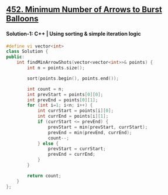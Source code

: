 ## [452. Minimum Number of Arrows to Burst Balloons](https://leetcode.com/problems/minimum-number-of-arrows-to-burst-balloons/description/)

#### Solution-1: C++ | Using sorting & simple iteration logic
```c++
#define vi vector<int>
class Solution {
public:
    int findMinArrowShots(vector<vector<int>>& points) {
        int n = points.size();

        sort(points.begin(), points.end());

        int count = n;
        int prevStart = points[0][0];
        int prevEnd = points[0][1];
        for (int i=1; i<n; i++) {
            int currStart = points[i][0];
            int currEnd = points[i][1];
            if (currStart <= prevEnd) {
                prevStart = min(prevStart, currStart);
                prevEnd = min(prevEnd, currEnd);
                count--;
            } else {
                prevStart = currStart;
                prevEnd = currEnd;
            }
        }

        return count;
    }
};
```